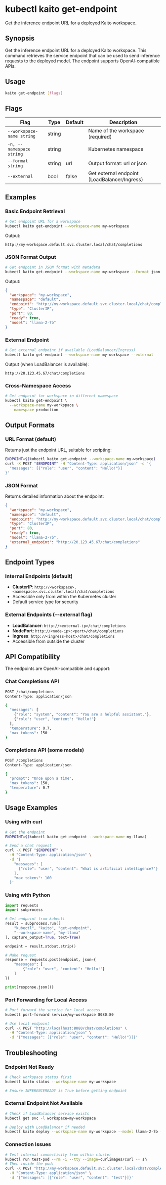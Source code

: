 # kubectl kaito get-endpoint

Get the inference endpoint URL for a deployed Kaito workspace.

## Synopsis

Get the inference endpoint URL for a deployed Kaito workspace. This command retrieves the service endpoint that can be used to send inference requests to the deployed model. The endpoint supports OpenAI-compatible APIs.

## Usage

```bash
kaito get-endpoint [flags]
```

## Flags

| Flag                      | Type   | Default | Description                                  |
| ------------------------- | ------ | ------- | -------------------------------------------- |
| `--workspace-name string` | string |         | Name of the workspace (required)             |
| `-n, --namespace string`  | string |         | Kubernetes namespace                         |
| `--format string`         | string | url     | Output format: url or json                   |
| `--external`              | bool   | false   | Get external endpoint (LoadBalancer/Ingress) |

## Examples

### Basic Endpoint Retrieval

```bash
# Get endpoint URL for a workspace
kubectl kaito get-endpoint --workspace-name my-workspace
```

Output:
```
http://my-workspace.default.svc.cluster.local/chat/completions
```

### JSON Format Output

```bash
# Get endpoint in JSON format with metadata
kubectl kaito get-endpoint --workspace-name my-workspace --format json
```

Output:
```json
{
  "workspace": "my-workspace",
  "namespace": "default",
  "endpoint": "http://my-workspace.default.svc.cluster.local/chat/completions",
  "type": "ClusterIP",
  "port": 80,
  "ready": true,
  "model": "llama-2-7b"
}
```

### External Endpoint

```bash
# Get external endpoint if available (LoadBalancer/Ingress)
kubectl kaito get-endpoint --workspace-name my-workspace --external
```

Output (when LoadBalancer is available):
```
http://20.123.45.67/chat/completions
```

### Cross-Namespace Access

```bash
# Get endpoint for workspace in different namespace
kubectl kaito get-endpoint \
  --workspace-name my-workspace \
  --namespace production
```

## Output Formats

### URL Format (default)

Returns just the endpoint URL, suitable for scripting:

```bash
ENDPOINT=$(kubectl kaito get-endpoint --workspace-name my-workspace)
curl -X POST "$ENDPOINT" -H "Content-Type: application/json" -d '{
  "messages": [{"role": "user", "content": "Hello!"}]
}'
```

### JSON Format

Returns detailed information about the endpoint:

```json
{
  "workspace": "my-workspace",
  "namespace": "default", 
  "endpoint": "http://my-workspace.default.svc.cluster.local/chat/completions",
  "type": "ClusterIP",
  "port": 80,
  "ready": true,
  "model": "llama-2-7b",
  "external_endpoint": "http://20.123.45.67/chat/completions"
}
```

## Endpoint Types

### Internal Endpoints (default)

- **ClusterIP**: `http://<workspace>.<namespace>.svc.cluster.local/chat/completions`
- Accessible only from within the Kubernetes cluster
- Default service type for security

### External Endpoints (--external flag)

- **LoadBalancer**: `http://<external-ip>/chat/completions`
- **NodePort**: `http://<node-ip>:<port>/chat/completions`
- **Ingress**: `http://<ingress-host>/chat/completions`
- Accessible from outside the cluster

## API Compatibility

The endpoints are OpenAI-compatible and support:

### Chat Completions API

```bash
POST /chat/completions
Content-Type: application/json

{
  "messages": [
    {"role": "system", "content": "You are a helpful assistant."},
    {"role": "user", "content": "Hello!"}
  ],
  "temperature": 0.7,
  "max_tokens": 150
}
```

### Completions API (some models)

```bash
POST /completions
Content-Type: application/json

{
  "prompt": "Once upon a time",
  "max_tokens": 150,
  "temperature": 0.7
}
```

## Usage Examples

### Using with curl

```bash
# Get the endpoint
ENDPOINT=$(kubectl kaito get-endpoint --workspace-name my-llama)

# Send a chat request
curl -X POST "$ENDPOINT" \
  -H "Content-Type: application/json" \
  -d '{
    "messages": [
      {"role": "user", "content": "What is artificial intelligence?"}
    ],
    "max_tokens": 100
  }'
```

### Using with Python

```python
import requests
import subprocess

# Get endpoint from kubectl
result = subprocess.run([
    "kubectl", "kaito", "get-endpoint", 
    "--workspace-name", "my-llama"
], capture_output=True, text=True)

endpoint = result.stdout.strip()

# Make request
response = requests.post(endpoint, json={
    "messages": [
        {"role": "user", "content": "Hello!"}
    ]
})

print(response.json())
```

### Port Forwarding for Local Access

```bash
# Port forward the service for local access
kubectl port-forward service/my-workspace 8080:80

# Use local endpoint
curl -X POST "http://localhost:8080/chat/completions" \
  -H "Content-Type: application/json" \
  -d '{"messages": [{"role": "user", "content": "Hello!"}]}'
```

## Troubleshooting

### Endpoint Not Ready

```bash
# Check workspace status first
kubectl kaito status --workspace-name my-workspace

# Ensure INFERENCEREADY is True before getting endpoint
```

### External Endpoint Not Available

```bash
# Check if LoadBalancer service exists
kubectl get svc -l workspace=my-workspace

# Deploy with LoadBalancer if needed
kubectl kaito deploy --workspace-name my-workspace --model llama-2-7b --enable-load-balancer
```

### Connection Issues

```bash
# Test internal connectivity from within cluster
kubectl run test-pod --rm -i --tty --image=curlimages/curl -- sh
# Then inside the pod:
curl -X POST "http://my-workspace.default.svc.cluster.local/chat/completions" \
  -H "Content-Type: application/json" \
  -d '{"messages": [{"role": "user", "content": "test"}]}'
```
